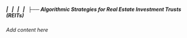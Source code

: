 ##### |   |   |   |   ├── Algorithmic Strategies for Real Estate Investment Trusts (REITs)

*Add content here*
